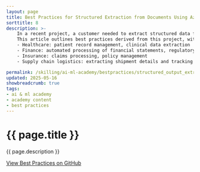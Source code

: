 ```yaml
---
layout: page
title: Best Practices for Structured Extraction from Documents Using Azure OpenAI
sorttitle: 8
description: >- 
    In a recent project, a customer needed to extract structured data from legal documents to populate a standardized form. The legal documents varied in length and structure, and the customer required consistent and accurate outputs that mapped directly to the expected form schema. The implemented solution leveraged Azure OpenAI to iteratively process document chunks and update the form output dynamically. A key component to successfully extract the correct output was using Structured Outputs to enforce the desired output fields to populate the form.
    This article outlines best practices derived from this project, with a focus on scalable methods, reliable structure enforcement, and iterative processing of unstructured legal data. These lessons learned can be leveraged for additional scenarios and document types beyond legal documents in various industries including:
    - Healthcare: patient record management, clinical data extraction
    - Finance: automated processing of financial statements, regulatory reporting
    - Insurance: claims processing, policy management
    - Supply chain logistics: extracting shipment details and tracking information from shipping documents

permalink: /skilling/ai-ml-academy/bestpractices/structured_output_extraction
updated: 2025-05-16
showbreadcrumb: true
tags:
- ai & ml academy
- academy content
- best practices
---
```

# {{ page.title }}

{{ page.description }}

[View Best Practices on GitHub](https://github.com/microsoft-partner-solutions-ai/best-practices/blob/main/structured_output_extraction.md)
